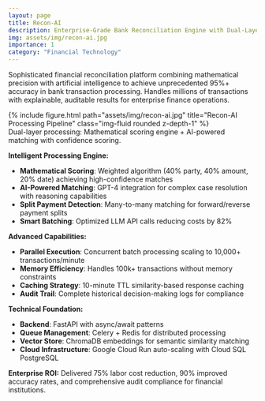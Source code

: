 ```yaml
---
layout: page
title: Recon-AI
description: Enterprise-Grade Bank Reconciliation Engine with Dual-Layer AI Processing
img: assets/img/recon-ai.jpg
importance: 1
category: "Financial Technology"
---
```


Sophisticated financial reconciliation platform combining mathematical precision with artificial intelligence to achieve unprecedented 95%+ accuracy in bank transaction processing. Handles millions of transactions with explainable, auditable results for enterprise finance operations.

<div class="row justify-content-sm-center">
    <div class="col-sm mt-3 mt-md-0">
        {% include figure.html path="assets/img/recon-ai.jpg" title="Recon-AI Processing Pipeline" class="img-fluid rounded z-depth-1" %}
    </div>
</div>
<div class="caption">
    Dual-layer processing: Mathematical scoring engine + AI-powered matching with confidence scoring.
</div>

**Intelligent Processing Engine:**
- **Mathematical Scoring**: Weighted algorithm (40% party, 40% amount, 20% date) achieving high-confidence matches
- **AI-Powered Matching**: GPT-4 integration for complex case resolution with reasoning capabilities
- **Split Payment Detection**: Many-to-many matching for forward/reverse payment splits
- **Smart Batching**: Optimized LLM API calls reducing costs by 82%

**Advanced Capabilities:**
- **Parallel Execution**: Concurrent batch processing scaling to 10,000+ transactions/minute
- **Memory Efficiency**: Handles 100k+ transactions without memory constraints
- **Caching Strategy**: 10-minute TTL similarity-based response caching
- **Audit Trail**: Complete historical decision-making logs for compliance

**Technical Foundation:**
- **Backend**: FastAPI with async/await patterns
- **Queue Management**: Celery + Redis for distributed processing
- **Vector Store**: ChromaDB embeddings for semantic similarity matching
- **Cloud Infrastructure**: Google Cloud Run auto-scaling with Cloud SQL PostgreSQL

**Enterprise ROI:** Delivered 75% labor cost reduction, 90% improved accuracy rates, and comprehensive audit compliance for financial institutions.
